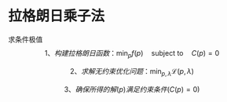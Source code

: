 # 拉格朗日乘子法

求条件极值
$$
1、构建拉格朗日函数：\min_{p} f(p) \quad \text{subject to} \quad C(p) = 0
$$

$$
2、求解无约束优化问题：\min_{p, \lambda} \mathcal{L}(p, \lambda)
$$

$$
3、确保所得的解 ( p ) 满足约束条件 ( C(p) = 0 )
$$

